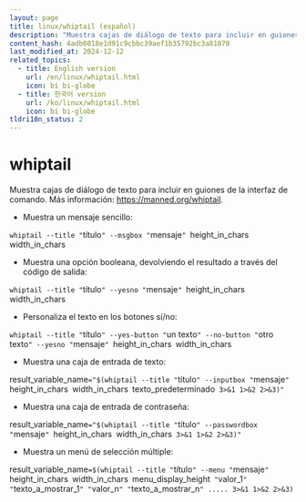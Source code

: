 ```yaml
---
layout: page
title: linux/whiptail (español)
description: "Muestra cajas de diálogo de texto para incluir en guiones de la interfaz de comando."
content_hash: 4adb0818e1d91c9cbbc39aef1b35792bc3a81070
last_modified_at: 2024-12-12
related_topics:
  - title: English version
    url: /en/linux/whiptail.html
    icon: bi bi-globe
  - title: 한국어 version
    url: /ko/linux/whiptail.html
    icon: bi bi-globe
tldri18n_status: 2
---
```

# whiptail

Muestra cajas de diálogo de texto para incluir en guiones de la interfaz de comando.
Más información: <https://manned.org/whiptail>.

- Muestra un mensaje sencillo:

`whiptail --title "`<span class="tldr-var badge badge-pill bg-dark-lm bg-white-dm text-white-lm text-dark-dm font-weight-bold">título</span>`" --msgbox "`<span class="tldr-var badge badge-pill bg-dark-lm bg-white-dm text-white-lm text-dark-dm font-weight-bold">mensaje</span>`" `<span class="tldr-var badge badge-pill bg-dark-lm bg-white-dm text-white-lm text-dark-dm font-weight-bold">height_in_chars</span>` `<span class="tldr-var badge badge-pill bg-dark-lm bg-white-dm text-white-lm text-dark-dm font-weight-bold">width_in_chars</span>

- Muestra una opción booleana, devolviendo el resultado a través del código de salida:

`whiptail --title "`<span class="tldr-var badge badge-pill bg-dark-lm bg-white-dm text-white-lm text-dark-dm font-weight-bold">título</span>`" --yesno "`<span class="tldr-var badge badge-pill bg-dark-lm bg-white-dm text-white-lm text-dark-dm font-weight-bold">mensaje</span>`" `<span class="tldr-var badge badge-pill bg-dark-lm bg-white-dm text-white-lm text-dark-dm font-weight-bold">height_in_chars</span>` `<span class="tldr-var badge badge-pill bg-dark-lm bg-white-dm text-white-lm text-dark-dm font-weight-bold">width_in_chars</span>

- Personaliza el texto en los botones sí/no:

`whiptail --title "`<span class="tldr-var badge badge-pill bg-dark-lm bg-white-dm text-white-lm text-dark-dm font-weight-bold">título</span>`" --yes-button "`<span class="tldr-var badge badge-pill bg-dark-lm bg-white-dm text-white-lm text-dark-dm font-weight-bold">un texto</span>`" --no-button "`<span class="tldr-var badge badge-pill bg-dark-lm bg-white-dm text-white-lm text-dark-dm font-weight-bold">otro texto</span>`" --yesno "`<span class="tldr-var badge badge-pill bg-dark-lm bg-white-dm text-white-lm text-dark-dm font-weight-bold">mensaje</span>`" `<span class="tldr-var badge badge-pill bg-dark-lm bg-white-dm text-white-lm text-dark-dm font-weight-bold">height_in_chars</span>` `<span class="tldr-var badge badge-pill bg-dark-lm bg-white-dm text-white-lm text-dark-dm font-weight-bold">width_in_chars</span>

- Muestra una caja de entrada de texto:

<span class="tldr-var badge badge-pill bg-dark-lm bg-white-dm text-white-lm text-dark-dm font-weight-bold">result_variable_name</span>`="$(whiptail --title "`<span class="tldr-var badge badge-pill bg-dark-lm bg-white-dm text-white-lm text-dark-dm font-weight-bold">título</span>`" --inputbox "`<span class="tldr-var badge badge-pill bg-dark-lm bg-white-dm text-white-lm text-dark-dm font-weight-bold">mensaje</span>`" `<span class="tldr-var badge badge-pill bg-dark-lm bg-white-dm text-white-lm text-dark-dm font-weight-bold">height_in_chars</span>` `<span class="tldr-var badge badge-pill bg-dark-lm bg-white-dm text-white-lm text-dark-dm font-weight-bold">width_in_chars</span>` `<span class="tldr-var badge badge-pill bg-dark-lm bg-white-dm text-white-lm text-dark-dm font-weight-bold">texto_predeterminado</span>` 3>&1 1>&2 2>&3)"`

- Muestra una caja de entrada de contraseña:

<span class="tldr-var badge badge-pill bg-dark-lm bg-white-dm text-white-lm text-dark-dm font-weight-bold">result_variable_name</span>`="$(whiptail --title "`<span class="tldr-var badge badge-pill bg-dark-lm bg-white-dm text-white-lm text-dark-dm font-weight-bold">título</span>`" --passwordbox "`<span class="tldr-var badge badge-pill bg-dark-lm bg-white-dm text-white-lm text-dark-dm font-weight-bold">mensaje</span>`" `<span class="tldr-var badge badge-pill bg-dark-lm bg-white-dm text-white-lm text-dark-dm font-weight-bold">height_in_chars</span>` `<span class="tldr-var badge badge-pill bg-dark-lm bg-white-dm text-white-lm text-dark-dm font-weight-bold">width_in_chars</span>` 3>&1 1>&2 2>&3)"`

- Muestra un menú de selección múltiple:

<span class="tldr-var badge badge-pill bg-dark-lm bg-white-dm text-white-lm text-dark-dm font-weight-bold">result_variable_name</span>`=$(whiptail --title "`<span class="tldr-var badge badge-pill bg-dark-lm bg-white-dm text-white-lm text-dark-dm font-weight-bold">título</span>`" --menu "`<span class="tldr-var badge badge-pill bg-dark-lm bg-white-dm text-white-lm text-dark-dm font-weight-bold">mensaje</span>`" `<span class="tldr-var badge badge-pill bg-dark-lm bg-white-dm text-white-lm text-dark-dm font-weight-bold">height_in_chars</span>` `<span class="tldr-var badge badge-pill bg-dark-lm bg-white-dm text-white-lm text-dark-dm font-weight-bold">width_in_chars</span>` `<span class="tldr-var badge badge-pill bg-dark-lm bg-white-dm text-white-lm text-dark-dm font-weight-bold">menu_display_height</span>` "`<span class="tldr-var badge badge-pill bg-dark-lm bg-white-dm text-white-lm text-dark-dm font-weight-bold">valor_1</span>`" "`<span class="tldr-var badge badge-pill bg-dark-lm bg-white-dm text-white-lm text-dark-dm font-weight-bold">texto_a_mostrar_1</span>`" "`<span class="tldr-var badge badge-pill bg-dark-lm bg-white-dm text-white-lm text-dark-dm font-weight-bold">valor_n</span>`" "`<span class="tldr-var badge badge-pill bg-dark-lm bg-white-dm text-white-lm text-dark-dm font-weight-bold">texto_a_mostrar_n</span>`" ..... 3>&1 1>&2 2>&3)`
